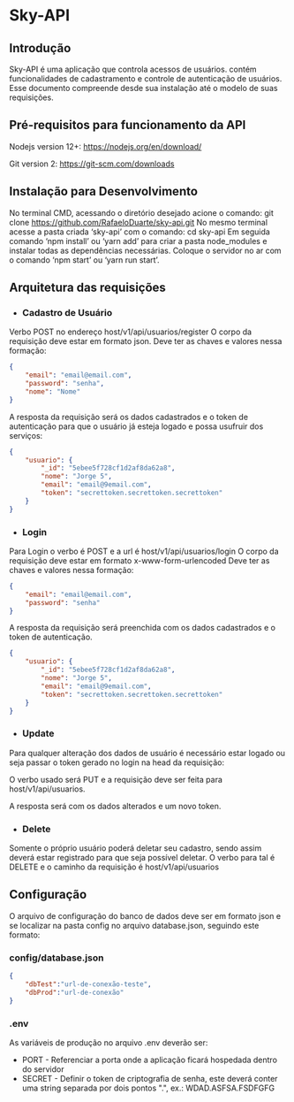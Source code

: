 # Sky-API

## Introdução

Sky-API é uma aplicação que controla acessos de usuários. contém funcionalidades de cadastramento e controle de autenticação de usuários. Esse documento compreende desde sua instalação até o modelo de suas requisições.

## Pré-requisitos para funcionamento da API

Nodejs version 12+: 
https://nodejs.org/en/download/

Git version 2: 
https://git-scm.com/downloads

## Instalação para Desenvolvimento

No terminal CMD, acessando o diretório desejado acione o comando: git clone https://github.com/RafaeloDuarte/sky-api.git
No mesmo terminal acesse a pasta criada ‘sky-api’ com o comando: cd sky-api
Em seguida comando ‘npm install’ ou ‘yarn add’ para criar a pasta node_modules e instalar todas as dependências necessárias.
Coloque o servidor no ar com o comando ‘npm start’ ou ‘yarn run start’.

## Arquitetura das requisições

* ### Cadastro de Usuário

Verbo POST no endereço host/v1/api/usuarios/register
O corpo da requisição deve estar em formato json.
Deve ter as chaves e valores nessa formação:

``` json
{
    "email": "email@email.com",
    "password": "senha",
    "nome": "Nome"
}
```

A resposta da requisição será os dados cadastrados e o token de autenticação para que o usuário já esteja logado e possa usufruir dos serviços:

``` json
{
    "usuario": {
        "_id": "5ebee5f728cf1d2af8da62a8",
        "nome": "Jorge 5",
        "email": "email@9email.com",
        "token": "secrettoken.secrettoken.secrettoken"
    }
}
```

* ### Login

Para Login o verbo é POST e a url é host/v1/api/usuarios/login
O corpo da requisição deve estar em formato x-www-form-urlencoded
Deve ter as chaves e valores nessa formação:

``` json
{
    "email": "email@email.com",
    "password": "senha"
}
```

A resposta da requisição será preenchida com os dados cadastrados e o token de autenticação.
``` json
{
    "usuario": {
        "_id": "5ebee5f728cf1d2af8da62a8",
        "nome": "Jorge 5",
        "email": "email@9email.com",
        "token": "secrettoken.secrettoken.secrettoken"
    }
}
```

* ### Update

Para qualquer alteração dos dados de usuário é necessário estar logado ou seja passar o token gerado no login na head da requisição:
 
O verbo usado será PUT e a requisição deve ser feita para host/v1/api/usuarios.

A resposta será com os dados alterados e um novo token. 

* ### Delete

Somente o próprio usuário poderá deletar seu cadastro, sendo assim deverá estar registrado para que seja possível deletar.
O verbo para tal é DELETE e o caminho da requisição é host/v1/api/usuarios

## Configuração

O arquivo de configuração do banco de dados deve ser em formato json e se localizar na pasta config no arquivo database.json, seguindo este formato:

### config/database.json
```json
{
    "dbTest":"url-de-conexão-teste",
    "dbProd":"url-de-conexão"
}
```

### .env

As variáveis de produção no arquivo .env deverão ser:

* PORT - Referenciar a porta onde a aplicação ficará hospedada dentro do servidor
* SECRET - Definir o token de criptografia de senha, este deverá conter uma string separada por dois pontos ".", ex.: WDAD.ASFSA.FSDFGFG
